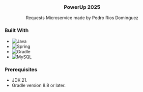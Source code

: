 <br />
<div align="center">
<h3 align="center">PowerUp 2025</h3>
  <p align="center">
    Requests Microservice made by Pedro Rios Dominguez
  </p>
</div>

### Built With

* ![Java](https://img.shields.io/badge/java-%23ED8B00.svg?style=for-the-badge&logo=java&logoColor=white)
* ![Spring](https://img.shields.io/badge/Spring-6DB33F?style=for-the-badge&logo=spring&logoColor=white)
* ![Gradle](https://img.shields.io/badge/Gradle-02303A.svg?style=for-the-badge&logo=Gradle&logoColor=white)
* ![MySQL](https://img.shields.io/badge/MySQL-00000F?style=for-the-badge&logo=mysql&logoColor=white)


### Prerequisites

* JDK 21.
* Gradle version 8.8 or later.